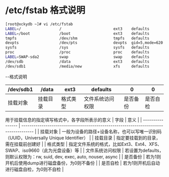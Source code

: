 # /etc/fstab 格式说明

```sh
[root@xckydb ~]# vi /etc/fstab
LABEL=/                 /                       ext3    defaults        1 1
LABEL=/boot             /boot                   ext3    defaults        1 2
tmpfs                   /dev/shm                tmpfs   defaults        0 0
devpts                  /dev/pts                devpts  gid=5,mode=620  0 0
sysfs                   /sys                    sysfs   defaults        0 0
proc                    /proc                   proc    defaults        0 0
LABEL=SWAP-sda2         swap                    swap    defaults        0 0
/dev/sdb                /data                   ext3    defaults        0 0
/dev/sdb1               /media/new              xfs     defaults        0 0
```


--格式说明

| /dev/sdb1 | /data    | ext3     | defaults         | 0        | 0        |
| --------- | -------- | -------- | ---------------- | -------- | -------- |
| 挂载对象   | 挂载目录 |  格式类型 |  文件系统访问权限  | 是否备份  | 是否自检 |



用于挂载信息的指定填写格式中，各字段所表示的意义
| 字段             | 意义                                                                                 |
| ---------------- | ------------------------------------------------------------------------------------ |
| 挂载对象         | 一般为设备的路径+设备名称，也可以写唯一识别码（UUID，Universally Unique Identifier） |
| 挂载目录         | 指定要挂载到的目录，需在挂载前创建好                                                 |
| 格式类型         | 指定文件系统的格式，比如Ext3、Ext4、XFS、SWAP、iso9660（此为光盘设备）等             |
| 文件系统访问权限 | 若设置为defaults，则默认权限为：rw, suid, dev, exec, auto, nouser, async             |
| 是否备份         | 若为1则开机后使用dump进行磁盘备份，为0则不备份                                       |
| 是否自检         | 若为1则开机后自动进行磁盘自检，为0则不自检                                           |

